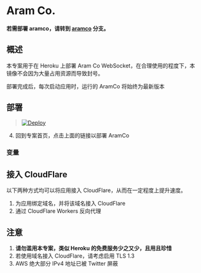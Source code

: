 # Aram Co.

**若需部署 aramco，请转到 [aramco](https://github.com/aramcomihan/aramco/tree/vless) 分支。**

## 概述

本专案用于在 Heroku 上部署 Aram Co WebSocket，在合理使用的程度下，本镜像不会因为大量占用资源而导致封号。

部署完成后，每次启动应用时，运行的 AramCo 将始终为最新版本

## 部署

> [![Deploy](https://www.herokucdn.com/deploy/button.png)](https://dashboard.heroku.com/new?template=https://github.com/aramcomihan/aramco)

 4. 回到专案首页，点击上面的链接以部署 AramCo

### 变量

## 接入 CloudFlare

以下两种方式均可以将应用接入 CloudFlare，从而在一定程度上提升速度。

 1. 为应用绑定域名，并将该域名接入 CloudFlare
 2. 通过 CloudFlare Workers 反向代理

## 注意

 1. **请勿滥用本专案，类似 Heroku 的免费服务少之又少，且用且珍惜**
 2. 若使用域名接入 CloudFlare，请考虑启用 TLS 1.3
 3. AWS 绝大部分 IPv4 地址已被 Twitter 屏蔽
